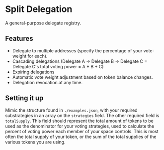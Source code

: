 # Split Delegation

A general-purpose delegate registry.

## Features

- Delegate to multiple addresses (specify the percentage of your vote-weight for each).
- Cascading delegations (Delegate A -> Delegate B -> Delegate C = Delegate C's total voting power = A + B + C)
- Expiring delegations
- Automatic vote weight adjustment based on token balance changes.
- Delegation revocation at any time.

## Setting it up

Mimic the structure found in `./examples.json`, with your required substrategies in an array on the `strategies` field. The other required field is `totalSupply`. This field should represent the total amount of tokens to be used as the denominator for your voting strategies, used to calculate the percent of voting power each member of your space controls. This is most often the total supply of your token, or the sum of the total supplies of the various tokens you are using.

